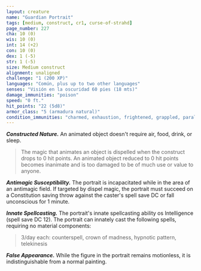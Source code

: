 ```yaml
---
layout: creature
name: "Guardian Portrait"
tags: [medium, construct, cr1, curse-of-strahd]
page_number: 227
cha: 10 (0)
wis: 10 (0)
int: 14 (+2)
con: 10 (0)
dex: 1 (-5)
str: 1 (-5)
size: Medium construct
alignment: unaligned
challenge: "1 (200 XP)"
languages: "Común, plus up to two other languages"
senses: "Visión en la oscuridad 60 pies (18 mts)"
damage_immunities: "poison"
speed: "0 ft."
hit_points: "22 (5d8)"
armor_class: "5 (armadura natural)"
condition_immunities: "charmed, exhaustion, frightened, grappled, paralyzed, petrified, poisoned, prone, restrained"
---
```


***Constructed Nature.*** An animated object doesn't require air, food, drink, or sleep.

>The magic that animates an object is dispelled when the construct drops to 0 hit points. An animated object reduced to 0 hit points becomes inanimate and is too damaged to be of much use or value to anyone.

***Antimagic Susceptibility.*** The portrait is incapacitated while in the area of an antimagic field. If targeted by dispel magic, the portrait must succeed on a Constitution saving throw against the caster's spell save DC or fall unconscious for 1 minute.

***Innate Spellcasting.*** The portrait's innate spellcasting ability os Intelligence (spell save DC 12). The portrait can innately cast the following spells, requiring no material components:

>3/day each: counterspell, crown of madness, hypnotic pattern, telekinesis

***False Appearance.*** While the figure in the portrait remains motionless, it is indistinguishable from a normal painting.